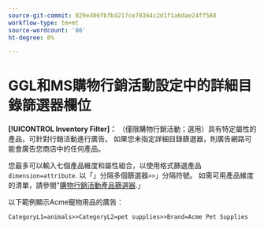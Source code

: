 ```yaml
---
source-git-commit: 029e406fbfb4217ce78364c2d1f1a6dae24ff588
workflow-type: tm+mt
source-wordcount: '86'
ht-degree: 0%

---
```

# GGL和MS購物行銷活動設定中的詳細目錄篩選器欄位

**[!UICONTROL Inventory Filter]：** （僅限購物行銷活動；選用）具有特定屬性的產品，可針對行銷活動進行廣告。 如果您未指定詳細目錄篩選器，則廣告網路可能會廣告您商店中的任何產品。

您最多可以輸入七個產品維度和屬性組合，以使用格式篩選產品 `dimension=attribute`. 以「」分隔多個篩選器`>>`」分隔符號。 如需可用產品維度的清單，請參閱&quot;[購物行銷活動產品篩選器](/help/search-social-commerce/campaign-management/campaigns/shopping-campaign-product-filters.md).」

以下範例顯示Acme寵物用品的廣告：

`CategoryL1=animals>>CategoryL2=pet supplies>>Brand=Acme Pet Supplies`
